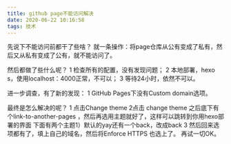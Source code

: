 ```yaml
---
title: github page不能访问解决
date: 2020-06-22 10:16:58
tags: 技术
---
```


先说下不能访问前都干了些啥？
就一条操作：将page仓库从公有变成了私有，然后又从私有变成了公有，就不能访问了。

然后都做了些什么呢？
1 检查所有的配置，没有发现问题；
2 本地部署，hexo s，使用localhost：4000正常，不可以；
3 等待24小时，依然不可以。

进一步调查，有了新的发现：
1 GitHub Pages下没有Custom domain选项。

最终是怎么解决的呢？
1 点击Change theme
2点击 change theme 之后底下有个link-to-another-pages ，然后再选用主题就好了，这样可以跳转到你用hexo部署的界面
下面有两个主题1）默认的yay还有一个back，改成back
3 然后回来选项都有了，填上自己的域名，然后将Enforce HTTPS 也选上了。
再试一切OK。

